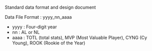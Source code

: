 Standard data format and design document

Data File Format : yyyy_nn_aaaa
 - yyyy : Four-digit year
 - nn : AL or NL
 - aaaa : TOTL (total stats), MVP (Most Valuable Player), CYNG (Cy Young), ROOK (Rookie of the Year)

